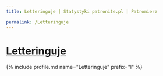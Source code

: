 ```yaml
---
title: Letteringuje | Statystyki patronite.pl | Patromierz

permalink: /Letteringuje
---
```


# [Letteringuje](https://patronite.pl/Letteringuje)

{% include profile.md name="Letteringuje" prefix="l" %}
